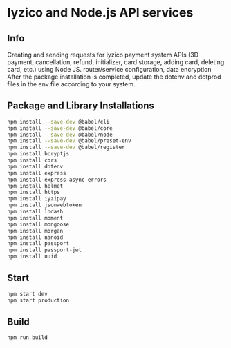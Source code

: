 # Iyzico and Node.js API services 
## Info
  Creating and sending requests for iyzico payment system APIs (3D payment, cancellation, refund, initializer, card storage, adding card, deleting card, etc.) using Node JS. router/service configuration, data encryption
  After the package installation is completed, update the dotenv and dotprod files in the env file according to your system.

## Package and Library Installations
```bash
npm install --save-dev @babel/cli
npm install --save-dev @babel/core
npm install --save-dev @babel/node
npm install --save-dev @babel/preset-env
npm install --save-dev @babel/register
npm install bcryptjs
npm install cors
npm install dotenv
npm install express
npm install express-async-errors
npm install helmet
npm install https
npm install iyzipay
npm install jsonwebtoken
npm install lodash
npm install moment
npm install mongoose
npm install morgan
npm install nanoid
npm install passport
npm install passport-jwt
npm install uuid
```
## Start
```bash
npm start dev
npm start production
```
## Build
```bash
npm run build
```
